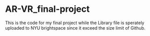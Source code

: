 # AR-VR_final-project
This is the code for my final project while the Library file is sperately uploaded to NYU brightspace since it exceed the size limit of Github.
